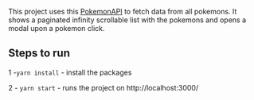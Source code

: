This project uses this [PokemonAPI](https://pokeapi.co/docs/v2) to fetch data from all pokemons. It shows a paginated infinity scrollable list with the pokemons and opens a modal upon a pokemon click.

## Steps to run

1 -`yarn install` - install the packages

2 - `yarn start` - runs the project on http://localhost:3000/

